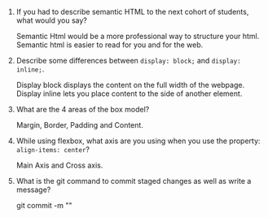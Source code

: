 1. If you had to describe semantic HTML to the next cohort of students, what would you say?

    Semantic Html would be a more professional way to structure your html. Semantic html is easier to read for you and for the web. 

2. Describe some differences between ```display: block;``` and ```display: inline;```.

    Display block displays the content on the full width of the webpage.
    Display inline lets you place content to the side of another element.

3. What are the 4 areas of the box model?

    Margin, Border, Padding and Content.

4. While using flexbox, what axis are you using when you use the property: ```align-items: center```?

    Main Axis and Cross axis.

5. What is the git command to commit staged changes as well as write a message? 

    git commit -m ""